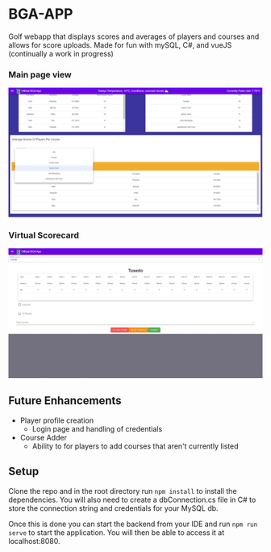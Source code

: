 # BGA-APP
Golf webapp that displays scores and averages of players and courses and allows for score uploads. Made for fun with mySQL, C#, and vueJS (continually a work in progress)

### Main page view
![Alt text](/bga-app/src/assets/screenshot1.jpg?raw=true)

### Virtual Scorecard
![Alt text](/bga-app/src/assets/screenshot2.jpg?raw=true)

## Future Enhancements
* Player profile creation
  * Login page and handling of credentials
* Course Adder
  * Ability to for players to add courses that aren't currently listed

## Setup

Clone the repo and in the root directory run ``` npm install ``` to install the dependencies. You will also need to create a dbConnection.cs file in C# to store the connection string and credentials for your MySQL db.

Once this is done you can start the backend from your IDE and run ```npm run serve``` to start the application. You will then be able to access it at localhost:8080.

